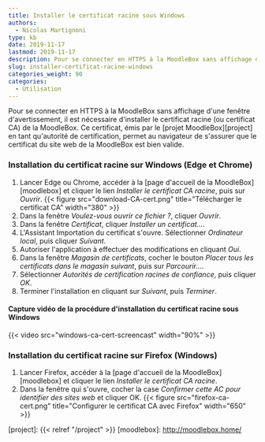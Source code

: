 ```yaml
---
title: Installer le certificat racine sous Windows
authors:
  - Nicolas Martignoni
type: kb
date: 2019-11-17
lastmod: 2019-11-17
description: Pour se connecter en HTTPS à la MoodleBox sans affichage d'une fenêtre d'avertissement, il est nécessaire d'installer le certificat racine de la MoodleBox.
slug: installer-certificat-racine-windows
categories_weight: 90
categories:
  - Utilisation
---
```

Pour se connecter en HTTPS à la MoodleBox sans affichage d'une fenêtre d'avertissement, il est nécessaire d'installer le certificat racine (ou certificat CA) de la MoodleBox. Ce certificat, émis par le [projet MoodleBox][project] en tant qu'autorité de certification, permet au navigateur de s'assurer que le certificat du site web de la MoodleBox est bien valide.

### Installation du certificat racine sur Windows (Edge et Chrome)

1. Lancer Edge ou Chrome, accéder à la [page d'accueil de la MoodleBox][moodlebox] et cliquer le lien _Installer le certificat CA racine_, puis sur _Ouvrir_.
  {{< figure src="download-CA-cert.png" title="Télécharger le certificat CA" width="380" >}}
2. Dans la fenêtre _Voulez-vous ouvrir ce fichier ?_, cliquer _Ouvrir_.
3. Dans la fenêtre _Certificat_, cliquer _Installer un certificat…_.
4. L'Assistant Importation du certificat s'ouvre. Sélectionner _Ordinateur local_, puis cliquer _Suivant_.
5. Autoriser l'application à effectuer des modifications en cliquant _Oui_.
6. Dans la fenêtre _Magasin de certificats_, cocher le bouton _Placer tous les certificats dans le magasin suivant_, puis sur _Parcourir…_.
7. Sélectionner _Autorités de certification racines de confiance_, puis cliquer _OK_.
8. Terminer l'installation en cliquant sur _Suivant_, puis _Terminer_.

#### Capture vidéo de la procédure d'installation du certificat racine sous Windows

{{< video src="windows-ca-cert-screencast" width="90%" >}}

### Installation du certificat racine sur Firefox (Windows)

1. Lancer Firefox, accéder à la [page d'accueil de la MoodleBox][moodlebox] et cliquer le lien _Installer le certificat CA racine_.
2. Dans la fenêtre qui s'ouvre, cocher la case _Confirmer cette AC pour identifier des sites web_ et cliquer OK.
  {{< figure src="firefox-ca-cert.png" title="Configurer le certificat CA avec Firefox" width="650" >}}

  [project]: {{< relref "/project" >}}
  [moodlebox]: http://moodlebox.home/
